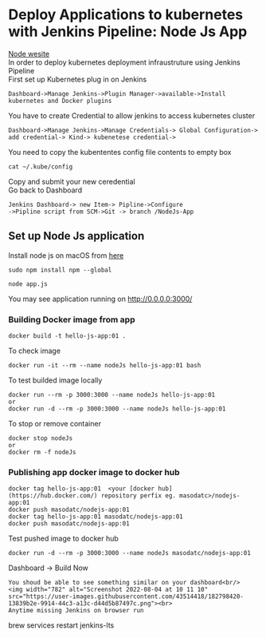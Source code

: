 # Deploy Applications to kubernetes with Jenkins Pipeline: Node Js App
[Node wesite](https://nodejs.org/en/docs/guides/getting-started-guide/)<br>
In order to deploy kubernetes deployment infraustruture using Jenkins Pipeline<br/>
First set up Kubernetes plug in on Jenkins <br/>
```
Dashboard->Manage Jenkins->Plugin Manager->available->Install kubernetes and Docker plugins
```
You have to create Credential to allow jenkins to access kubernetes cluster
```
Dashboard->Manage Jenkins->Manage Credentials-> Global Configuration-> add credential-> Kind-> kubenetese credential-> 
```
You need to copy the kubententes config file contents to empty box
```
cat ~/.kube/config 
```
Copy and submit your new ceredential<br/> 
Go back to Dashboard 
```
Jenkins Dashboard-> new Item-> Pipline->Configure
->Pipline script from SCM->Git -> branch /NodeJs-App
```
## Set up Node Js application
Install node js on macOS from [here](https://nodejs.org/en/download/)
```
sudo npm install npm --global 
```
```
node app.js
```
You may see application running  on http://0.0.0.0:3000/ <br>
### Building Docker image from app
```
docker build -t hello-js-app:01 . 
```
To check image 
```
docker run -it --rm --name nodeJs hello-js-app:01 bash
```
To test builded image locally 
```
docker run --rm -p 3000:3000 --name nodeJs hello-js-app:01 
or 
docker run -d --rm -p 3000:3000 --name nodeJs hello-js-app:01
```
To stop or remove container
```
docker stop nodeJs
or 
docker rm -f nodeJs
```
### Publishing app docker image to docker hub
```
docker tag hello-js-app:01  <your [docker hub](https://hub.docker.com/) repository perfix eg. masodatc>/nodejs-app:01 
docker push masodatc/nodejs-app:01
docker tag hello-js-app:01 masodatc/nodejs-app:01 
docker push masodatc/nodejs-app:01 
```
Test pushed image to docker hub
``` 
docker run -d --rm -p 3000:3000 --name nodeJs masodatc/nodejs-app:01
```
Dashboard -> Build Now
```
You shoud be able to see something similar on your dashboard<br/>
<img width="782" alt="Screenshot 2022-08-04 at 10 11 10" src="https://user-images.githubusercontent.com/43514418/182798420-13839b2e-9914-44c3-a13c-d44d5b87497c.png"><br>
Anytime missing Jenkins on browser run
```
brew services restart jenkins-lts
```
